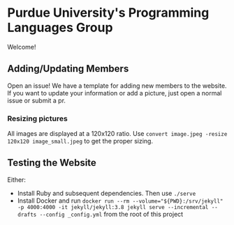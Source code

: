 # Purdue University's Programming Languages Group

Welcome!

## Adding/Updating Members

Open an issue! We have a template for adding new members to the website. If you want to update your information or add a picture, just open a normal issue or submit a pr.

### Resizing pictures
All images are displayed at a 120x120 ratio. Use `convert image.jpeg -resize 120x120 image_small.jpeg` to get the proper sizing.

## Testing the Website

Either:

- Install Ruby and subsequent dependencies. Then use `./serve`
- Install Docker and run `docker run --rm --volume="${PWD}:/srv/jekyll" -p 4000:4000 -it jekyll/jekyll:3.8 jekyll serve --incremental --drafts --config _config.yml` from the root of this project

